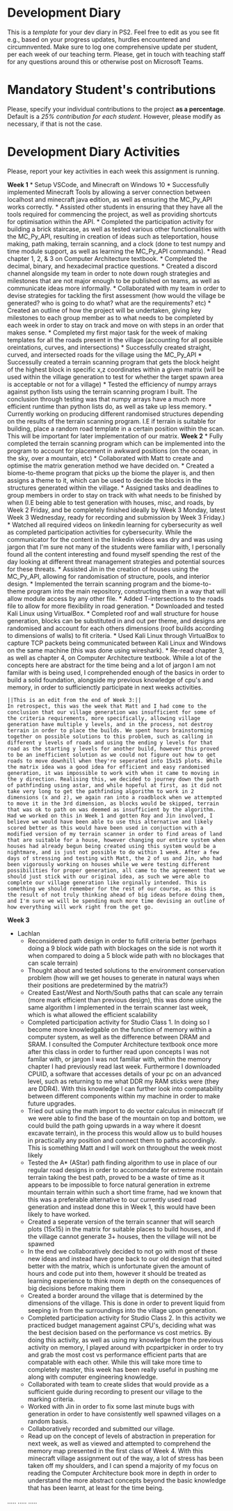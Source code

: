 # Development Diary
This is a *template* for your dev diary in PS2.
Feel free to edit as you see fit e.g., based on your progress updates, hurdles encountered and circumnvented.
Make sure to log one comprehensive update per student, per each week of our teaching term.
Please, get in touch with teaching staff for any questions around this or otherwise post on Microsoft Teams.

# Mandatory Student's contributions
Please, specify your individual contributions to the project **as a percentage**. 
Default is a *25% contribution for each student*. However, please modify as necessary, if that is not the case.

# Development Diary Activities
Please, report your key activities in each week this assignment is running.  

**Week 1**
    * Setup VSCode, and Minecraft on Windows 10
    * Successfully implemented Minecraft Tools by allowing a server connection between localhost and minecraft java edition, as well as ensuring the MC_Py_API works correctly.
    * Assisted other students in ensuring that they have all the tools required for commencing the project, as well as providing shortcuts for optimisation within the API.
    * Completed the participation activity for building a brick staircase, as well as tested various other functionalities with the MC_Py_API, resulting in creation of ideas such as teleportation, house making, path making, terrain scanning, and a clock (done to test numpy and time module support, as well as learning the MC_Py_API commands).
    * Read chapter 1, 2, & 3 on Computer Architecture textbook.
    * Completed the decimal, binary, and hexadecimal practice questions.
    * Created a discord channel alongside my team in order to note down rough strategies and milestones that are not major enough to be published on teams, as well as communicate ideas more informally.
    * Collaborated with my team in order to devise strategies for tackling the first assessment (how would the village be generated? who is going to do what? what are the requirements? etc)
    * Created an outline of how the project will be undertaken, giving key milestones to each group member as to what needs to be completed by each week in order to stay on track and move on with steps in an order that makes sense.
    * Completed my first major task for the week of making templates for all the roads present in the village (accounting for all possible oreintations, curves, and intersections)
    * Successfully created straight, curved, and intersected roads for the village using the MC_Py_API
    * Successully created a terrain scanning program that gets the block height of the highest block in specific x,z coordinates within a given matrix (will be used within the village generation to test for whether the target spawn area is acceptable or not for a village)
    * Tested the efficiency of numpy arrays against python lists using the terrain scanning program I built. The conclusion through testing was that numpy arrays have a much more efficient runtime than python lists do, as well as take up less memory.
    * Currently working on producing different randomised structures depending on the results of the terrain scanning program. I.E if terrain is suitable for building, place a random road template in a certain position within the scan. This will be important for later implementation of our matrix.
**Week 2**
    * Fully completed the terrain scanning program which can be implemented into the program to account for placement in awkward positions (on the ocean, in the sky, over a mountain, etc)
    * Collaborated with Matt to create and optimise the matrix generation method we have decided on.
    * Created a biome-to-theme program that picks up the biome the player is, and then assigns a theme to it, which can be used to decide the blocks in the structures generated within the village.
    * Assigned tasks and deadlines to group members in order to stay on track with what needs to be finished by when (I.E being able to test generation with houses, misc, and roads, by Week 2 Friday, and be completely finished ideally by Week 3 Monday, latest Week 3 Wednesday, ready for recording and submission by Week 3 Friday.)
    * Watched all required videos on linkedin learning for cybersecurity as well as completed participation activities for cybersecurity. While the communicator for the content in the linkedin videos was dry and was using jargon that I'm sure not many of the students were familiar with, I personally found all the content interesting and found myself spending the rest of the day looking at different threat management strategies and potential sources for these threats. 
    * Assisted Jin in the creation of houses using the MC_Py_API, allowing for randomisation of structure, pools, and interior design.
    * Implemented the terrain scanning program and the biome-to-theme program into the main repository, constructing them in a way that will allow module access by any other file.
    * Added T-intersections to the roads file to allow for more flexibility in road generation.
    * Downloaded and tested Kali Linux using VirtualBox.
    * Completed roof and wall structure for house generation, blocks can be substituted in and out per theme, and designs are randomised and account for each others dimensions (roof builds according to dimensions of walls) to fit criteria.
    * Used Kali Linux through VirtualBox to capture TCP packets being communicated between Kali Linux and Windows on the same machine (this was done using wireshark).
    * Re-read chapter 3, as well as chapter 4, on Computer Architecture textbook. While a lot of the concepts here are abstract for the time being and a lot of jargon I am not familar with is being used, I comprehended enough of the basics in order to build a solid foundation, alongside my previous knowledge of cpu's and memory, in order to sufficienctly participate in next weeks activities. 

    ||This is an edit from the end of Week 3:||
    In retrospect, this was the week that Matt and I had come to the conclusion that our village generation was insufficient for some of the criteria requirements, more specifically, allowing village generation have multiple y levels, and in the process, not destroy terrain in order to place the builds. We spent hours brainstorming together on possible solutions to this problem, such as calling in different y levels of roads and using the ending y levels for that road as the starting y levels for another build, however this proved to be an inefficient solution as we could not figure out how to get roads to move downhill when they're seperated into 15x15 plots. While the matrix idea was a good idea for efficient and easy randomised generation, it was impossible to work with when it came to moving in the y direction. Realising this, we decided to journey down the path of pathfinding using astar, and while hopeful at first, as it did not take very long to get the pathfinding algorithm to work in 2 dimensions (x and z), we again ran into a roadblock when we attempted to move it in the 3rd dimension, as blocks would be skipped, terrain that was ok to path on was deemed as insufficient by the algorithm. Had we worked on this in Week 1 and gotten Roy and Jin involved, I believe we would have been able to use this alternative and likely scored better as this would have been used in conjuction with a modified version of my terrain scanner in order to find areas of land that are suitable for a house, however changing our entire system when houses had already begun being created using this system would be a nightmare, and is just not possible to do within 1 week. After a few days of stressing and testing with Matt, the 2 of us and Jin, who had been vigorously working on houses while we were testing different possibilities for proper generation, all came to the agreement that we should just stick with our original idea, as such we were able to complete our village generation like orginally intended. This is something we should remember for the rest of our course, as this is the result of not truly thinking ahead of big ideas before doing them, and I'm sure we will be spending much more time devising an outline of how everything will work right from the get go.

**Week 3**
* Lachlan
    * Reconsidered path design in order to fufill criteria better (perhaps doing a 9 block wide path with blockages on the side is not worth it when compared to doing a 5 block wide path with no blockages that can scale terrain)
    * Thought about and tested solutions to the environment conservation problem (how will we get houses to generate in natural ways when their positions are predetermined by the matrix?)
    * Created East/West and North/South paths that can scale any terrain (more mark efficient than previous design), this was done using the same algorithm I implemented in the terrain scanner last week, which is what allowed the efficient scalability
    * Completed participation activity for Studio Class 1. In doing so I become more knowledgable on the function of memory within a computer system, as well as the difference between DRAM and SRAM. I consulted the Computer Architecture textbook once more after this class in order to further read upon concepts I was not familar with, or jargon I was not familiar with, within the memory chapter I had previously read last week. Furthermore I downloaded CPUID, a software that accesses details of your pc on an advanced level, such as returning to me what DDR my RAM sticks were (they are DDR4). With this knowledge I can further look into compatability between different components within my machine in order to make future upgrades.
    * Tried out using the math import to do vector calculus in minecraft (if we were able to find the base of the mountain on top and bottom, we could build the path going upwards in a way where it doesnt excavate terrain), in the process this would allow us to build houses in practically any position and connect them to paths accordingly. This is something Matt and I will work on throughout the week most likely
    * Tested the A* (AStar) path finding algorithm to use in place of our regular road designs in order to accomondate for extreme mountain terrain taking the best path, proved to be a waste of time as it appears to be impossible to force natural generation in extreme mountain terrain within such a short time frame, had we known that this was a preferable alternative to our currently used road generation and instead done this in Week 1, this would have been likely to have worked.
    * Created a seperate version of the terrain scanner that will search plots (15x15) in the matrix for suitable places to build houses, and if the village cannot generate 3+ houses, then the village will not be spawned
    * In the end we collaboratively decided to not go with most of these new ideas and instead have gone back to our old design that suited better with the matrix, which is unfortunate given the amount of hours and code put into them, however it should be treated as learning experience to think more in depth on the consequences of big decisions before making them
    * Created a border around the village that is determined by the dimensions of the village. This is done in order to prevent liquid from seeping in from the surroundings into the village upon generation.
    * Completed participation activity for Studio Class 2. In this activity we practiced budget management against CPU's, deciding what was the best decision based on the performance vs cost metrics. By doing this activity, as well as using my knowledge from the previous activity on memory, I played around with pcpartpicker in order to try and grab the most cost vs performance efficient parts that are compatable with each other. While this will take more time to completely master, this week has been really useful in pushing me along with computer engineering knowledge.
    * Collaborated with team to create slides that would provide as a sufficient guide during recording to present our village to the marking criteria.
    * Worked with Jin in order to fix some last minute bugs with generation in order to have consistently well spawned villages on a random basis.
    * Collaboratively recorded and submitted our village.
    * Read up on the concept of levels of abstraction in preperation for next week, as well as viewed and attempted to comprehend the memory map presented in the first class of Week 4. With this minecraft village assignment out of the way, a lot of stress has been taken off my shoulders, and I can spend a majority of my focus on reading the Computer Architecture book more in depth in order to understand the more abstract concepts beyond the basic knowledge that has been learnt, at least for the time being.
    
.....
.....
.....
